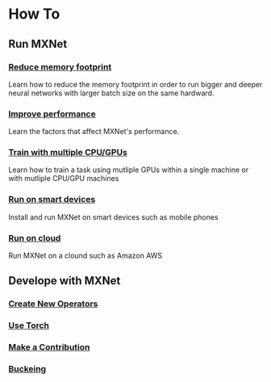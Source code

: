 # How To

## Run MXNet

### [Reduce memory footprint](./memory.html)

Learn how to reduce the memory footprint in order to run bigger and deeper neural
networks with larger batch size on the same hardward.

### [Improve performance](./perf.html)

Learn the factors that affect MXNet's performance.

### [Train with multiple CPU/GPUs](./multi_devices.html)

Learn how to train a task using mutliple GPUs within a single machine or with
mutliple CPU/GPU machines

### [Run on smart devices](./smart_device.html)

Install and run MXNet on smart devices such as mobile phones

### [Run on cloud](./cloud.html)

Run MXNet on a clound such as Amazon AWS

## Develope with MXNet

### [Create New Operators](./new_op.html)

### [Use Torch](./torch.html)

### [Make a Contribution](./contribute.html)

### [Buckeing](./bucketing.html)
